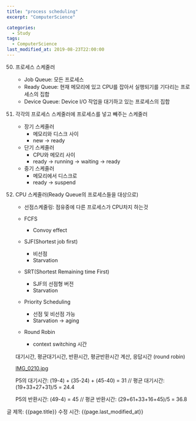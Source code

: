 ```yaml
---
title: "process scheduling"
excerpt: "ComputerScience"

categories:
  - Study
tags:
  - ComputerScience
last_modified_at: 2019-08-23T22:00:00
---
```


50. 프로세스 스케줄러
    - Job Queue: 모든 프로세스
    - Ready Queue: 현재 메모리에 있고 CPU를 잡아서 실행되기를 기다리는 프로세스의 집합
    - Device Queue: Device I/O 작업을 대기하고 있는 프로세스의 집합
51. 각각의 프로세스 스케줄러에 프로세스를 넣고 빼주는 스케줄러
    - 장기 스케줄러
        - 메모리와 디스크 사이
        - new → ready
    - 단기 스케줄러
        - CPU와 메모리 사이
        - ready → running → waiting → ready
    - 중기 스케줄러
        - 메모리에서 디스크로
        - ready → suspend

    [](https://www.notion.so/6ee1b8ed43fa4cac8205d0ea9f128da2#0f5329e4218648d0b8ef2e3e141e3836)

52. CPU 스케줄러(Ready Queue의 프로세스들을 대상으로)
    - 선점스케줄링: 점유중에 다른 프로세스가 CPU차지 하는것

    - FCFS
        - Convoy effect
    - SJF(Shortest job first)
        - 비선점
        - Starvation
    - SRT(Shortest Remaining time First)
        - SJF의 선점형 버전
        - Starvation
    - Priority Scheduling
        - 선점 및 비선점 가능
        - Starvation → aging
    - Round Robin
        - context switching 시간

    대기시간, 평균대기시간, 반환시간, 평균반환시간 계산, 응답시간 (round robin)

    [IMG_0210.jpg](https://www.notion.so/6ee1b8ed43fa4cac8205d0ea9f128da2#3698cf7fde08472a83180936796aee9a)

    P5의 대기시간: (19-4) + (35-24) + (45-40) = 31 // 평균 대기시간: (19+33+27+31)/5 = 24.4

    P5의 반환시간: (49-4) = 45 // 평균 반환시간: (29+61+33+16+45)/5 = 36.8

글 제목: {{page.title}}
수정 시간: {{page.last_modified_at}}
